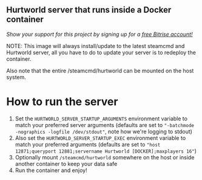 ## Hurtworld server that runs inside a Docker container

*Show your support for this project by signing up for a [free Bitrise account!](https://app.bitrise.io?referrer=02c20c56fa07adcb)*

NOTE: This image will always install/update to the latest steamcmd and Hurtworld server, all you have to do to update your server is to redeploy the container.

Also note that the entire /steamcmd/hurtworld can be mounted on the host system.

# How to run the server
1. Set the ```HURTWORLD_SERVER_STARTUP_ARGUMENTS``` environment variable to match your preferred server arguments (defaults are set to ```"-batchmode -nographics -logfile /dev/stdout"```, note how we're logging to stdout)
2. Also set the ```HURTWORLD_SERVER_STARTUP_EXEC``` environment variable to match your preferred arguments (defaults are set to ```"host 12871;queryport 12881;servername Hurtworld [DOCKER];maxplayers 16"```)
3. Optionally mount ```/steamcmd/hurtworld``` somewhere on the host or inside another container to keep your data safe
4. Run the container and enjoy!
